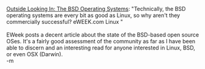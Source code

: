 <a href="http://www.eweek.com/article2/0,4149,1368006,00.asp">Outside Looking In: The BSD Operating Systems</a>: "Technically, the BSD operating systems are every bit as good as Linux, so why aren't they commercially successful? eWEEK.com Linux "
<br />
<br />EWeek posts a decent article about the state of the BSD-based open source OSes.  It's a fairly good assessment of the community as far as I have been able to discern and an interesting read for anyone interested in Linux, BSD, or even OSX (Darwin).
<br />-m
<br />
